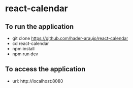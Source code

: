# react-calendar

## To run the application
* git clone https://github.com/hader-araujo/react-calendar
* cd react-calendar
* npm install
* npm run dev

## To access the application
  + url: http://localhost:8080
